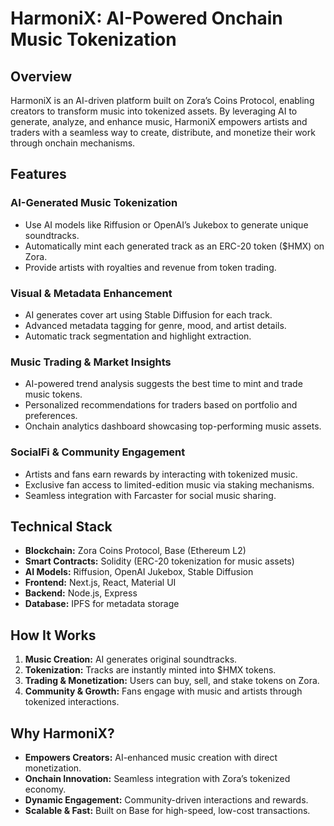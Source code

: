 # HarmoniX: AI-Powered Onchain Music Tokenization

## Overview
HarmoniX is an AI-driven platform built on Zora’s Coins Protocol, enabling creators to transform music into tokenized assets. By leveraging AI to generate, analyze, and enhance music, HarmoniX empowers artists and traders with a seamless way to create, distribute, and monetize their work through onchain mechanisms.

## Features
### AI-Generated Music Tokenization
- Use AI models like Riffusion or OpenAI’s Jukebox to generate unique soundtracks.
- Automatically mint each generated track as an ERC-20 token ($HMX) on Zora.
- Provide artists with royalties and revenue from token trading.

### Visual & Metadata Enhancement
- AI generates cover art using Stable Diffusion for each track.
- Advanced metadata tagging for genre, mood, and artist details.
- Automatic track segmentation and highlight extraction.

### Music Trading & Market Insights
- AI-powered trend analysis suggests the best time to mint and trade music tokens.
- Personalized recommendations for traders based on portfolio and preferences.
- Onchain analytics dashboard showcasing top-performing music assets.

### SocialFi & Community Engagement
- Artists and fans earn rewards by interacting with tokenized music.
- Exclusive fan access to limited-edition music via staking mechanisms.
- Seamless integration with Farcaster for social music sharing.

## Technical Stack
- **Blockchain:** Zora Coins Protocol, Base (Ethereum L2)
- **Smart Contracts:** Solidity (ERC-20 tokenization for music assets)
- **AI Models:** Riffusion, OpenAI Jukebox, Stable Diffusion
- **Frontend:** Next.js, React, Material UI
- **Backend:** Node.js, Express
- **Database:** IPFS for metadata storage

## How It Works
1. **Music Creation:** AI generates original soundtracks.
2. **Tokenization:** Tracks are instantly minted into $HMX tokens.
3. **Trading & Monetization:** Users can buy, sell, and stake tokens on Zora.
4. **Community & Growth:** Fans engage with music and artists through tokenized interactions.

## Why HarmoniX?
- **Empowers Creators:** AI-enhanced music creation with direct monetization.
- **Onchain Innovation:** Seamless integration with Zora’s tokenized economy.
- **Dynamic Engagement:** Community-driven interactions and rewards.
- **Scalable & Fast:** Built on Base for high-speed, low-cost transactions.